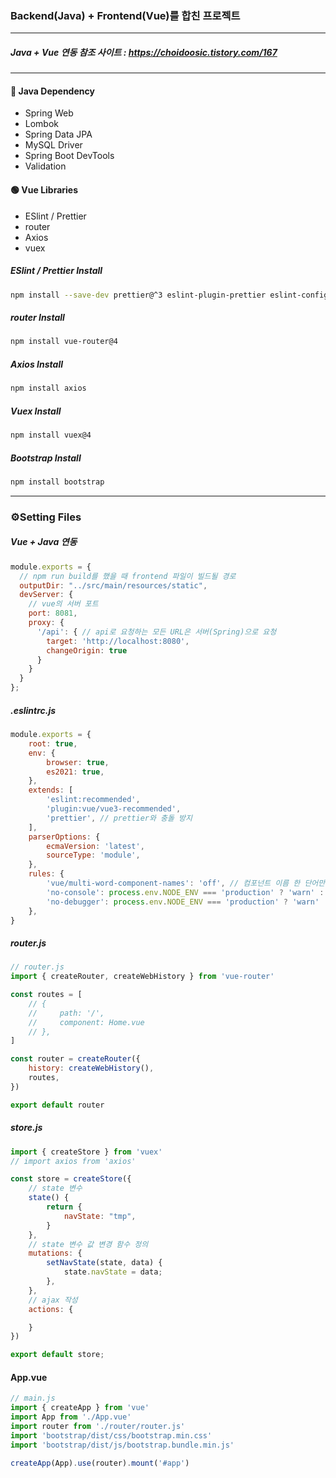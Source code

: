 ### Backend(Java) + Frontend(Vue)를 합친 프로젝트
---
##### Java + Vue 연동 참조 사이트 : https://choidoosic.tistory.com/167
---
#### 🔴 Java Dependency
- Spring Web
- Lombok
- Spring Data JPA
- MySQL Driver
- Spring Boot DevTools
- Validation

#### 🟢 Vue Libraries
- ESlint / Prettier
- router
- Axios
- vuex

##### ESlint / Prettier Install
```bash
npm install --save-dev prettier@^3 eslint-plugin-prettier eslint-config-prettier
```
##### router Install
```bash
npm install vue-router@4
```
##### Axios Install
```bash
npm install axios
```
##### Vuex Install
```bash
npm install vuex@4
```
##### Bootstrap Install
```bash
npm install bootstrap
```
---
### ⚙️Setting Files
##### Vue + Java 연동
```javascript
module.exports = {
  // npm run build를 했을 때 frontend 파일이 빌드될 경로
  outputDir: "../src/main/resources/static",
  devServer: {
    // vue의 서버 포트
    port: 8081,
    proxy: {
      '/api': { // api로 요청하는 모든 URL은 서버(Spring)으로 요청
        target: 'http://localhost:8080',
        changeOrigin: true
      }
    }
  }
};
```
##### .eslintrc.js
```javascript
module.exports = {
    root: true,
    env: {
        browser: true,
        es2021: true,
    },
    extends: [
        'eslint:recommended',
        'plugin:vue/vue3-recommended',
        'prettier', // prettier와 충돌 방지
    ],
    parserOptions: {
        ecmaVersion: 'latest',
        sourceType: 'module',
    },
    rules: {
        'vue/multi-word-component-names': 'off', // 컴포넌트 이름 한 단어만 써도 허용
        'no-console': process.env.NODE_ENV === 'production' ? 'warn' : 'off',
        'no-debugger': process.env.NODE_ENV === 'production' ? 'warn' : 'off',
    },
}
```
##### router.js
```javascript
// router.js
import { createRouter, createWebHistory } from 'vue-router'

const routes = [
    // {
    //     path: '/',
    //     component: Home.vue
    // },
]

const router = createRouter({
    history: createWebHistory(),
    routes,
})

export default router
```
##### store.js
```javascript
import { createStore } from 'vuex'
// import axios from 'axios'

const store = createStore({
    // state 변수
    state() {
        return {
            navState: "tmp",
        }
    },
    // state 변수 값 변경 함수 정의
    mutations: {
        setNavState(state, data) {
            state.navState = data;
        },
    },
    // ajax 작성
    actions: {

    }
})

export default store;
```
#### App.vue
```javascript
// main.js
import { createApp } from 'vue'
import App from './App.vue'
import router from './router/router.js'
import 'bootstrap/dist/css/bootstrap.min.css'
import 'bootstrap/dist/js/bootstrap.bundle.min.js'

createApp(App).use(router).mount('#app')
```
